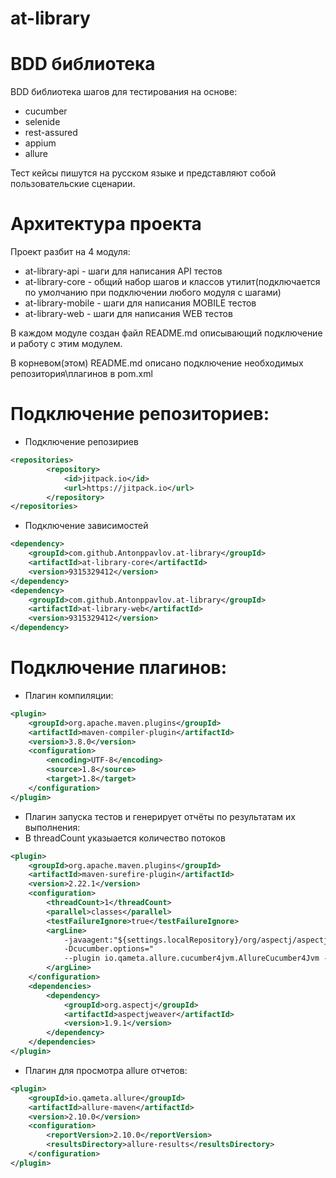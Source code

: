 at-library
=========================

BDD библиотека
=======================

BDD библиотека шагов для тестирования на основе:

- cucumber
- selenide
- rest-assured
- appium
- allure

Тест кейсы пишутся на русском языке и представляют собой пользовательские сценарии.

Архитектура проекта
====================

Проект разбит на 4 модуля:

- at-library-api - шаги для написания API тестов
- at-library-core - общий набор шагов и классов утилит(подключается по умолчанию при подключении любого модуля с шагами)
- at-library-mobile - шаги для написания MOBILE тестов
- at-library-web - шаги для написания WEB тестов

В каждом модуле создан файл README.md описывающий подключение и работу с этим модулем.

В корневом(этом) README.md описано подключение необходимых репозитория\плагинов в pom.xml


Подключение репозиториев:
====================

- Подключение репозириев
```xml
<repositories>
        <repository>
            <id>jitpack.io</id>
            <url>https://jitpack.io</url>
        </repository>
</repositories>
```

- Подключение зависимостей
```xml
<dependency>
    <groupId>com.github.Antonppavlov.at-library</groupId>
    <artifactId>at-library-core</artifactId>
    <version>9315329412</version>
</dependency>
<dependency>
    <groupId>com.github.Antonppavlov.at-library</groupId>
    <artifactId>at-library-web</artifactId>
    <version>9315329412</version>
</dependency>
```

Подключение плагинов:
====================

- Плагин компиляции:

```xml
<plugin>
    <groupId>org.apache.maven.plugins</groupId>
    <artifactId>maven-compiler-plugin</artifactId>
    <version>3.8.0</version>
    <configuration>
        <encoding>UTF-8</encoding>
        <source>1.8</source>
        <target>1.8</target>
    </configuration>
</plugin>
```
- Плагин запуска тестов и генерирует отчёты по результатам их выполнения:
- В threadCount указыается количество потоков

```xml
<plugin>
    <groupId>org.apache.maven.plugins</groupId>
    <artifactId>maven-surefire-plugin</artifactId>
    <version>2.22.1</version>
    <configuration>
        <threadCount>1</threadCount>
        <parallel>classes</parallel>
        <testFailureIgnore>true</testFailureIgnore>
        <argLine>
            -javaagent:"${settings.localRepository}/org/aspectj/aspectjweaver/1.9.1/aspectjweaver-1.9.1.jar"
            -Dcucumber.options="
            --plugin io.qameta.allure.cucumber4jvm.AllureCucumber4Jvm --plugin com.epam.reportportal.cucumber.ScenarioReporter"
        </argLine>
    </configuration>
    <dependencies>
        <dependency>
            <groupId>org.aspectj</groupId>
            <artifactId>aspectjweaver</artifactId>
            <version>1.9.1</version>
        </dependency>
    </dependencies>
</plugin>
```
- Плагин для просмотра allure отчетов:

```xml
<plugin>
    <groupId>io.qameta.allure</groupId>
    <artifactId>allure-maven</artifactId>
    <version>2.10.0</version>
    <configuration>
        <reportVersion>2.10.0</reportVersion>
        <resultsDirectory>allure-results</resultsDirectory>
    </configuration>
</plugin>
```

